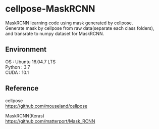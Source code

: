 # cellpose-MaskRCNN
MaskRCNN learning code using mask generated by cellpose.  
Generate mask by cellpose from raw data(separate each class folders),  
and transrate to numpy dataset for MaskRCNN.   

## Environment
OS : Ubuntu 16.04.7 LTS  
Python : 3.7  
CUDA : 10.1  

## Reference
cellpose  
https://github.com/mouseland/cellpose

MaskRCNN(Keras)  
https://github.com/matterport/Mask_RCNN
